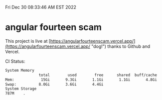 Fri Dec 30 08:33:46 AM EST 2022

# angular fourteen scam


This project is live at [https://angularfourteenscam.vercel.app/](https://angularfourteenscam.vercel.app/ "dog!") thanks to Github and Vercel.

CI Status: 

```bash
System Memory
               total        used        free      shared  buff/cache   available
Mem:            15Gi       9.3Gi       1.1Gi       1.1Gi       4.8Gi       4.5Gi
Swap:          8.0Gi       3.6Gi       4.4Gi
System Storage
787M	.
